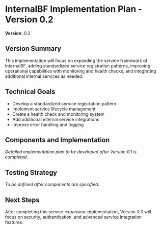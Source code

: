 # InternalBF Implementation Plan - Version 0.2

**Version:** 0.2

## Version Summary

This implementation will focus on expanding the service framework of InternalBF,
adding standardized service registration patterns, improving operational
capabilities with monitoring and health checks, and integrating additional
internal services as needed.

## Technical Goals

- Develop a standardized service registration pattern
- Implement service lifecycle management
- Create a health check and monitoring system
- Add additional internal service integrations
- Improve error handling and logging

## Components and Implementation

_Detailed implementation plan to be developed after Version 0.1 is completed._

## Testing Strategy

_To be defined after components are specified._

## Next Steps

After completing this service expansion implementation, Version 0.3 will focus
on security, authentication, and advanced service integration features.
